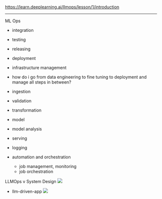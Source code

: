 
https://learn.deeplearning.ai/llmops/lesson/1/introduction


****

ML Ops
- integration
- testing
- releasing
- deployment
- infrastructure management

- how do i go from data engineering to fine tuning to deployment and manage all steps in between?

- ingestion
- validation
- transformation
- model
- model analysis
- serving
- logging

- automation and orchestration 
	- job management, monitoring
	- job orchestration

LLMOps v System Design
![](./media/llmops-v-system-design.png)

- llm-driven-app
![](./media/llm-driven-app.png)




